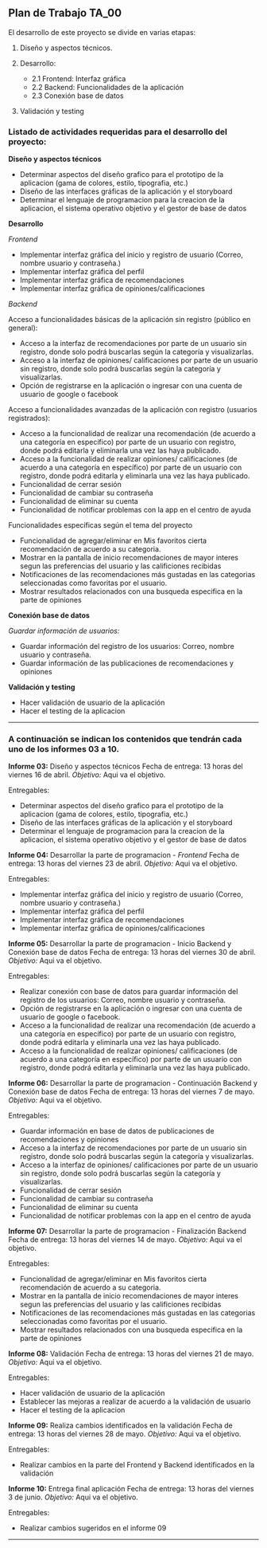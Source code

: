 ## Plan de Trabajo TA_00

El desarrollo de este proyecto se divide en varias etapas:

1. Diseño y aspectos técnicos.
2. Desarrollo:
   * 2.1 Frontend: Interfaz gráfica
   * 2.2 Backend: Funcionalidades de la aplicación
   * 2.3 Conexión base de datos

3. Validación y testing

### Listado de actividades requeridas para el desarrollo del proyecto:

**Diseño y aspectos técnicos**
* Determinar aspectos del diseño grafico para el prototipo de la aplicacion (gama de colores, estilo, tipografia, etc.)
* Diseño de las interfaces gráficas de la aplicación y el storyboard
* Determinar el lenguaje de programacion para la creacion de la aplicacion, el sistema operativo objetivo y el gestor de base de datos


**Desarrollo**

*Frontend*

* Implementar interfaz gráfica del inicio y registro de usuario (Correo, nombre usuario y contraseña.)
* Implementar interfaz gráfica del perfil
* Implementar interfaz gráfica de recomendaciones
* Implementar interfaz gráfica de opiniones/calificaciones



*Backend*

Acceso a funcionalidades básicas de la aplicación sin registro (público en general):
  * Acceso a la interfaz de recomendaciones por parte de un usuario sin registro, donde solo podrá buscarlas según la categoría y visualizarlas.
  * Acceso a la interfaz de opiniones/ calificaciones por parte de un usuario sin registro, donde solo podrá buscarlas según la categoría y visualizarlas.
  * Opción de registrarse en la aplicación o ingresar con una cuenta de usuario de google o facebook


Acceso a funcionalidades avanzadas de la aplicación con registro (usuarios registrados):
  * Acceso a la funcionalidad de realizar una recomendación (de acuerdo a una categoría en específico) por parte de un usuario con registro, donde podrá editarla y eliminarla una vez las haya publicado.
  * Acceso a la funcionalidad de realizar opiniones/ calificaciones (de acuerdo a una categoría en específico) por parte de un usuario con registro, donde podrá editarla y eliminarla una vez las haya publicado.
  * Funcionalidad de cerrar sesión
  * Funcionalidad de cambiar su contraseña
  * Funcionalidad de eliminar su cuenta
  * Funcionalidad de notificar problemas con la app en el centro de ayuda


Funcionalidades específicas según el tema del proyecto
  * Funcionalidad de agregar/eliminar en Mis favoritos cierta recomendación de acuerdo a su categoria.
  * Mostrar en la pantalla de inicio recomendaciones de mayor interes segun las preferencias del usuario y las calificiones recibidas
  * Notificaciones de las recomendaciones más gustadas en las categorias seleccionadas como favoritas por el usuario.
  * Mostrar resultados relacionados con una busqueda especifica en la parte de opiniones


**Conexión base de datos**

*Guardar información de usuarios:*
* Guardar información del registro de los usuarios: Correo, nombre usuario y contraseña.
* Guardar información de las publicaciones de recomendaciones y opiniones


**Validación y testing**
* Hacer validación de usuario de la aplicación
* Hacer el testing de la aplicacion 

************************************************************************


### A continuación se indican los contenidos que tendrán cada uno de los informes 03 a 10.

**Informe 03:** Diseño y aspectos técnicos
Fecha de entrega: 13 horas del viernes 16 de abril.
*Objetivo:* Aqui va el objetivo.

Entregables:
* Determinar aspectos del diseño grafico para el prototipo de la aplicacion (gama de colores, estilo, tipografia, etc.)
* Diseño de las interfaces gráficas de la aplicación y el storyboard
* Determinar el lenguaje de programacion para la creacion de la aplicacion, el sistema operativo objetivo y el gestor de base de datos

**Informe 04:** Desarrollar la parte de programacion - *Frontend*
Fecha de entrega: 13 horas del viernes 23 de abril.
*Objetivo:* Aqui va el objetivo.

Entregables:
* Implementar interfaz gráfica del inicio y registro de usuario (Correo, nombre usuario y contraseña.)
* Implementar interfaz gráfica del perfil
* Implementar interfaz gráfica de recomendaciones
* Implementar interfaz gráfica de opiniones/calificaciones

**Informe 05:** Desarrollar la parte de programacion - Inicio Backend y Conexión base de datos
Fecha de entrega: 13 horas del viernes 30 de abril.
*Objetivo:* Aqui va el objetivo.

Entregables:
* Realizar conexión con base de datos para guardar información del registro de los usuarios: Correo, nombre usuario y contraseña.
* Opción de registrarse en la aplicación o ingresar con una cuenta de usuario de google o facebook.
* Acceso a la funcionalidad de realizar una recomendación (de acuerdo a una categoría en específico) por parte de un usuario con registro, donde podrá editarla y eliminarla una vez las haya publicado.
* Acceso a la funcionalidad de realizar opiniones/ calificaciones (de acuerdo a una categoría en específico) por parte de un usuario con registro, donde podrá editarla y eliminarla una vez las haya publicado.

**Informe 06:** Desarrollar la parte de programacion - Continuación Backend y Conexión base de datos
Fecha de entrega: 13 horas del viernes 7 de mayo.
*Objetivo:* Aqui va el objetivo.

Entregables: 
* Guardar información en base de datos de publicaciones de recomendaciones y opiniones
* Acceso a la interfaz de recomendaciones por parte de un usuario sin registro, donde solo podrá buscarlas según la categoría y visualizarlas.
* Acceso a la interfaz de opiniones/ calificaciones por parte de un usuario sin registro, donde solo podrá buscarlas según la categoría y visualizarlas.
* Funcionalidad de cerrar sesión
* Funcionalidad de cambiar su contraseña
* Funcionalidad de eliminar su cuenta
* Funcionalidad de notificar problemas con la app en el centro de ayuda


**Informe 07:** Desarrollar la parte de programacion - Finalización Backend 
Fecha de entrega: 13 horas del viernes 14 de mayo.
*Objetivo:* Aqui va el objetivo.

Entregables: 
* Funcionalidad de agregar/eliminar en Mis favoritos cierta recomendación de acuerdo a su categoria.
* Mostrar en la pantalla de inicio recomendaciones de mayor interes segun las preferencias del usuario y las calificiones recibidas
* Notificaciones de las recomendaciones más gustadas en las categorias seleccionadas como favoritas por el usuario.
* Mostrar resultados relacionados con una busqueda especifica en la parte de opiniones


**Informe 08:** Validación
Fecha de entrega: 13 horas del viernes 21 de mayo.
*Objetivo:* Aqui va el objetivo.

Entregables: 
* Hacer validación de usuario de la aplicación
* Establecer las mejoras a realizar de acuerdo a la validación de usuario
* Hacer el testing de la aplicacion 


**Informe 09:** Realiza cambios identificados en la validación
Fecha de entrega: 13 horas del viernes 28 de mayo.
*Objetivo:* Aqui va el objetivo.

Entregables: 
* Realizar cambios en la parte del Frontend y Backend identificados en la validación


**Informe 10:** Entrega final aplicación
Fecha de entrega: 13 horas del viernes 3 de junio.
*Objetivo:* Aqui va el objetivo.

Entregables: 
* Realizar cambios sugeridos en el informe 09




***********************************************

